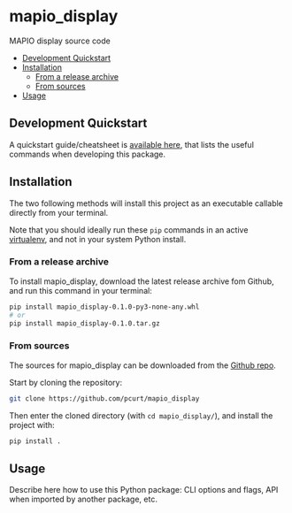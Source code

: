 # mapio_display

MAPIO display source code

- [Development Quickstart](#development-quickstart)
- [Installation](#installation)
  - [From a release archive](#from-a-release-archive)
  - [From sources](#from-sources)
- [Usage](#usage)

## Development Quickstart

A quickstart guide/cheatsheet is [available here](./Quickstart.md), that lists the useful commands when developing this package.

## Installation

The two following methods will install this project as an executable callable directly from your terminal.

Note that you should ideally run these `pip` commands in an active [virtualenv](https://docs.python.org/3/library/venv.html), and not in your system Python install.

### From a release archive

To install mapio_display, download the latest release archive fom Github, and run this command in your terminal:

``` sh
pip install mapio_display-0.1.0-py3-none-any.whl
# or
pip install mapio_display-0.1.0.tar.gz
```

### From sources

The sources for mapio_display can be downloaded from the [Github repo](https://github.com/pcurt/mapio_display).

Start by cloning the repository:

``` sh
git clone https://github.com/pcurt/mapio_display
```

Then enter the cloned directory (with `cd mapio_display/`), and install the project with:

``` sh
pip install .
```

## Usage

Describe here how to use this Python package: CLI options and flags, API when imported by another package, etc.
